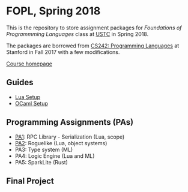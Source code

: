 # FOPL, Spring 2018

This is the repository to store assignment packages for <i>Foundations of Programmming Languages</i> class at [USTC](http://www.ustc.edu.cn) in Spring 2018.

The packages are borrowed from [CS242: Programming Languages](http://cs242.stanford.edu/) at Stanford in Fall 2017 with a few modifications.

[Course homepage](http://staff.ustc.edu.cn/~yuzhang/fopl/)
## Guides
- [Lua Setup](lua-setup.md)
- [OCaml Setup](ocaml-setup.md)
## Programming Assignments (PAs)
- [PA1](assign1/README.md): RPC Library - Serialization (Lua, scope)
- [PA2](assign2/README.md): Roguelike (Lua, object systems)
- PA3: Type system (ML)
- PA4: Logic Engine (Lua and ML)
- PA5: SparkLite (Rust)
## Final Project



